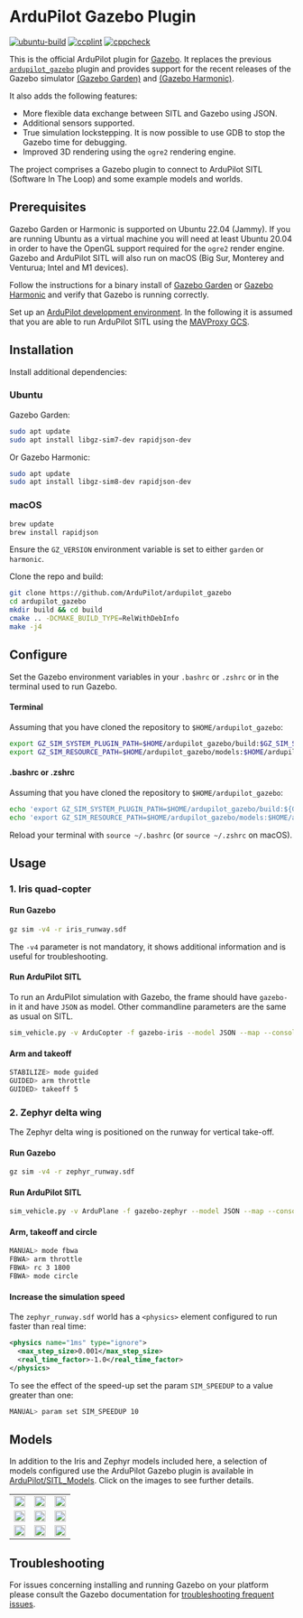 # ArduPilot Gazebo Plugin

[![ubuntu-build](https://github.com/ArduPilot/ardupilot_gazebo/actions/workflows/ubuntu-build.yml/badge.svg)](https://github.com/ArduPilot/ardupilot_gazebo/actions/workflows/ubuntu-build.yml)
[![ccplint](https://github.com/ArduPilot/ardupilot_gazebo/actions/workflows/ccplint.yml/badge.svg)](https://github.com/ArduPilot/ardupilot_gazebo/actions/workflows/ccplint.yml)
[![cppcheck](https://github.com/ArduPilot/ardupilot_gazebo/actions/workflows/ccpcheck.yml/badge.svg)](https://github.com/ArduPilot/ardupilot_gazebo/actions/workflows/ccpcheck.yml)

This is the official ArduPilot plugin for [Gazebo](https://gazebosim.org/home).
It replaces the previous
[`ardupilot_gazebo`](https://github.com/khancyr/ardupilot_gazebo)
plugin and provides support for the recent releases of the Gazebo simulator
[(Gazebo Garden)](https://gazebosim.org/docs/garden/install) and [(Gazebo Harmonic)](https://gazebosim.org/docs/harmonic/install).

It also adds the following features:

- More flexible data exchange between SITL and Gazebo using JSON.
- Additional sensors supported.
- True simulation lockstepping. It is now possible to use GDB to stop
  the Gazebo time for debugging.
- Improved 3D rendering using the `ogre2` rendering engine.

The project comprises a Gazebo plugin to connect to ArduPilot SITL
(Software In The Loop) and some example models and worlds.

## Prerequisites

Gazebo Garden or Harmonic is supported on Ubuntu 22.04 (Jammy).
If you are running Ubuntu as a virtual machine you will need at least
Ubuntu 20.04 in order to have the OpenGL support required for the
`ogre2` render engine. Gazebo and ArduPilot SITL will also run on macOS
(Big Sur, Monterey and Venturua; Intel and M1 devices).

Follow the instructions for a binary install of
[Gazebo Garden](https://gazebosim.org/docs/garden/install) or [Gazebo Harmonic](https://gazebosim.org/docs/harmonic/install)
and verify that Gazebo is running correctly.

Set up an [ArduPilot development environment](https://ardupilot.org/dev/index.html).
In the following it is assumed that you are able to run ArduPilot SITL using
the [MAVProxy GCS](https://ardupilot.org/mavproxy/index.html).

## Installation

Install additional dependencies:

### Ubuntu

Gazebo Garden:

```bash
sudo apt update
sudo apt install libgz-sim7-dev rapidjson-dev
```

Or Gazebo Harmonic:

```bash
sudo apt update
sudo apt install libgz-sim8-dev rapidjson-dev
```

### macOS

```bash
brew update
brew install rapidjson
```

Ensure the `GZ_VERSION` environment variable is set to either
`garden` or `harmonic`.

Clone the repo and build:

```bash
git clone https://github.com/ArduPilot/ardupilot_gazebo
cd ardupilot_gazebo
mkdir build && cd build
cmake .. -DCMAKE_BUILD_TYPE=RelWithDebInfo
make -j4
```

## Configure

Set the Gazebo environment variables in your `.bashrc` or `.zshrc` or in 
the terminal used to run Gazebo.

#### Terminal

Assuming that you have cloned the repository to `$HOME/ardupilot_gazebo`:

```bash
export GZ_SIM_SYSTEM_PLUGIN_PATH=$HOME/ardupilot_gazebo/build:$GZ_SIM_SYSTEM_PLUGIN_PATH
export GZ_SIM_RESOURCE_PATH=$HOME/ardupilot_gazebo/models:$HOME/ardupilot_gazebo/worlds:$GZ_SIM_RESOURCE_PATH
```

#### .bashrc or .zshrc

Assuming that you have cloned the repository to `$HOME/ardupilot_gazebo`:

```bash
echo 'export GZ_SIM_SYSTEM_PLUGIN_PATH=$HOME/ardupilot_gazebo/build:${GZ_SIM_SYSTEM_PLUGIN_PATH}' >> ~/.bashrc
echo 'export GZ_SIM_RESOURCE_PATH=$HOME/ardupilot_gazebo/models:$HOME/ardupilot_gazebo/worlds:${GZ_SIM_RESOURCE_PATH}' >> ~/.bashrc
```

Reload your terminal with `source ~/.bashrc` (or `source ~/.zshrc` on macOS).

## Usage

### 1. Iris quad-copter

#### Run Gazebo

```bash
gz sim -v4 -r iris_runway.sdf
```

The `-v4` parameter is not mandatory, it shows additional information and is
useful for troubleshooting.

#### Run ArduPilot SITL

To run an ArduPilot simulation with Gazebo, the frame should have `gazebo-`
in it and have `JSON` as model. Other commandline parameters are the same
as usual on SITL.

```bash
sim_vehicle.py -v ArduCopter -f gazebo-iris --model JSON --map --console
```

#### Arm and takeoff

```bash
STABILIZE> mode guided
GUIDED> arm throttle
GUIDED> takeoff 5
```

### 2. Zephyr delta wing  

The Zephyr delta wing is positioned on the runway for vertical take-off. 

#### Run Gazebo

```bash
gz sim -v4 -r zephyr_runway.sdf
```

#### Run ArduPilot SITL

```bash
sim_vehicle.py -v ArduPlane -f gazebo-zephyr --model JSON --map --console
```

#### Arm, takeoff and circle

```bash
MANUAL> mode fbwa
FBWA> arm throttle
FBWA> rc 3 1800
FBWA> mode circle
```

#### Increase the simulation speed

The `zephyr_runway.sdf` world has a `<physics>` element configured to run
faster than real time: 

```xml
<physics name="1ms" type="ignore">
  <max_step_size>0.001</max_step_size>
  <real_time_factor>-1.0</real_time_factor>
</physics>
```

To see the effect of the speed-up set the param `SIM_SPEEDUP` to a value
greater than one:

```bash
MANUAL> param set SIM_SPEEDUP 10
```

## Models

In addition to the Iris and Zephyr models included here, a selection
of models configured use the ArduPilot Gazebo plugin is available in
[ArduPilot/SITL_Models](https://github.com/ArduPilot/SITL_Models). 
Click on the images to see further details.

<table>
  <tr>
    <td title="Alti Transition">
      <a href="https://github.com/ArduPilot/SITL_Models/blob/master/Gazebo/docs/AltiTransition.md">
      <img src="https://user-images.githubusercontent.com/24916364/150612555-958a64d4-c434-4f90-94bd-678e6b6011ec.png" width="100%" style="display: block;">
      </a>
    </td>
    <td title="SkyCat TVBS">
      <a href="https://github.com/ArduPilot/SITL_Models/blob/master/Gazebo/docs/SkyCatTVBS.md">
      <img src="https://user-images.githubusercontent.com/24916364/145025150-4e7e48e1-3e83-4c83-be7b-b944db1d9152.png" width="100%" style="display: block;">
      </a>
    </td>
    <td title="Skywalker X8">
      <a href="https://github.com/ArduPilot/SITL_Models/blob/master/Gazebo/docs/SkywalkerX8.md">
      <img src="https://user-images.githubusercontent.com/24916364/142733947-1a39e963-0aea-4b1b-a57b-85455b2278fe.png" width="100%" style="display: block;">
      </a>
    </td>
  </tr>
  <tr>
    <td title="Quadruped">
      <a href="https://github.com/ArduPilot/SITL_Models/blob/master/Gazebo/docs/Quadruped.md">
      <img src="https://user-images.githubusercontent.com/24916364/144449710-5bab34b4-dabf-410f-b276-d290ddbb54b2.gif" width="100%" style="display: block;">
      </a>
    </td>
    <td title="WildThumper">
      <a href="https://github.com/ArduPilot/SITL_Models/blob/master/Gazebo/docs/WildThumper.md">
      <img src="https://user-images.githubusercontent.com/24916364/144286154-231ac9b3-e54b-489f-b35e-bc2adb4b1aa0.png" width="100%" style="display: block;">
      </a>
    </td>
    <td title="Rover Playpen">
      <a href="https://github.com/ArduPilot/SITL_Models/blob/master/Gazebo/docs/RoverPlayPen.md">
      <img src="https://user-images.githubusercontent.com/24916364/144513412-1b0661f1-fdf8-4aed-a745-e8bb73ffca91.jpg" width="100%" style="display: block;">
      </a>
    </td>
  </tr>
  <tr>
    <td title="Swan-K1">
      <a href="https://github.com/ArduPilot/SITL_Models/blob/master/Gazebo/docs/Swan-K1.md">
      <img src="https://user-images.githubusercontent.com/24916364/210408630-01e5f56d-57ba-430e-b04d-62cb8d232527.png" width="100%" style="display: block;">
      </a>
    </td>
    <td title="Sawppy Rover">
      <a href="https://github.com/ArduPilot/SITL_Models/blob/master/Gazebo/docs/Sawppy.md">
      <img src="https://user-images.githubusercontent.com/24916364/210653579-e635ffc2-2962-4221-83a8-9622915a4121.png" width="100%" style="display: block;">
      </a>
    </td>
    <td title="Hexapod Copter">
      <a href="https://github.com/ArduPilot/SITL_Models/blob/master/Gazebo/docs/HexapodCopter.md">
      <img src="https://user-images.githubusercontent.com/24916364/225340320-9aa31fe2-4602-4036-ba6b-491f72097c01.jpg" width="100%" style="display: block;">
      </a>
    </td>
  </tr>
  </table>

  <!-- <tr>
    <td title="BlueBoat">
      <a href="https://github.com/ArduPilot/SITL_Models/blob/master/Gazebo/docs/BlueBoat.md">
      <img src="https://github.com/ArduPilot/SITL_Models/assets/24916364/11213e94-9e58-45eb-8181-1cec6c64ee19" width="100%" style="display: block;">
      </a>
    </td>
    <td title="BiCopter">
      <a href="https://github.com/ArduPilot/SITL_Models/blob/master/Gazebo/docs/BiCopter.md">
      <img src="https://github.com/ArduPilot/SITL_Models/assets/24916364/0f41a75e-f356-4812-9407-9c19ec6f76a4" width="100%" style="display: block;">
      </a>
    </td>
    <td title="Mini-Talon V-tail">
      <a href="https://github.com/ArduPilot/SITL_Models/pull/98">
      <img src="https://github.com/ArduPilot/SITL_Models/assets/24916364/d238d2cd-89d5-4783-a8ac-e0112279d3a4" width="100%" style="display: block;">
      </a>
    </td>
  </tr> -->

## Troubleshooting

For issues concerning installing and running Gazebo on your platform please
consult the Gazebo documentation for [troubleshooting frequent issues](https://gazebosim.org/docs/harmonic/troubleshooting#ubuntu).
